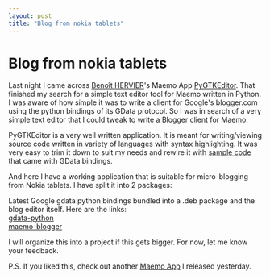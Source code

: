 ```yaml
---
layout: post
title: "Blog from nokia tablets"
---
```

Blog from nokia tablets
===
Last night I came across [Benoît HERVIER][0]'s Maemo App [PyGTKEditor][1]. That finished my search for a simple text editor tool for Maemo written in Python. I was aware of how simple it was to write a client for Google's blogger.com using the python bindings of its GData protocol. So I was in search of a very simple text editor that I could tweak to write a Blogger client for Maemo.  
  
PyGTKEditor is a very well written application. It is meant for writing/viewing source code written in variety of languages with syntax highlighting. It was very easy to trim it down to suit my needs and rewire it with [sample code][2] that came with GData bindings.  
  
And here I have a working application that is suitable for micro-blogging from Nokia tablets. I have split it into 2 packages:  
  
Latest Google gdata python bindings bundled into a .deb package and the blog editor itself. Here are the links:  
[gdata-python][3]  
[maemo-blogger][4]  
  
I will organize this into a project if this gets bigger. For now, let me know your feedback.  
  
P.S. If you liked this, check out another [Maemo App][5] I released yesterday.

[0]: http://maemo.org/profile/view/khertan
[1]: http://maemo.org/downloads/product/OS2007/pygtkeditor/
[2]: http://gdata-python-client.googlecode.com/svn/trunk/samples/blogger/BloggerExample.py
[3]: http://www.altcanvas.com/packages/gdata-python_1.0.10.1.deb
[4]: http://www.altcanvas.com/packages/maemo-blogger_0.1.deb
[5]: http://code.google.com/p/altcanvas/wiki/MaemoPublishr
